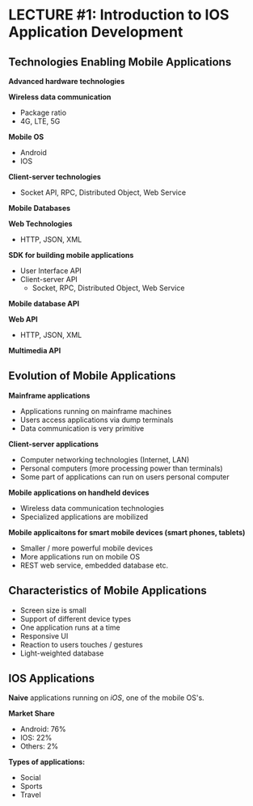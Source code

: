# LECTURE #1: Introduction to IOS Application Development

## Technologies Enabling Mobile Applications

**Advanced hardware technologies**

**Wireless data communication**

-   Package ratio
-   4G, LTE, 5G

**Mobile OS**

-   Android
-   IOS

**Client-server technologies**

-   Socket API, RPC, Distributed Object, Web Service

**Mobile Databases**

**Web Technologies**

-   HTTP, JSON, XML

**SDK for building mobile applications**

-   User Interface API
-   Client-server API
    -   Socket, RPC, Distributed Object, Web Service

**Mobile database API**

**Web API**

-   HTTP, JSON, XML

**Multimedia API**

## Evolution of Mobile Applications

**Mainframe applications**

-   Applications running on mainframe machines
-   Users access applications via dump terminals
-   Data communication is very primitive

**Client-server applications**

-   Computer networking technologies (Internet, LAN)
-   Personal computers (more processing power than terminals)
-   Some part of applications can run on users personal computer

**Mobile applications on handheld devices**

-   Wireless data communication technologies
-   Specialized applications are mobilized

**Mobile applicaitons for smart mobile devices (smart phones, tablets)**

-   Smaller / more powerful mobile devices
-   More applications run on mobile OS
-   REST web service, embedded database etc.

## Characteristics of Mobile Applications

-   Screen size is small
-   Support of different device types
-   One application runs at a time
-   Responsive UI
-   Reaction to users touches / gestures
-   Light-weighted database

## IOS Applications

**Naive** applications running on _iOS_, one of the mobile OS's.

**Market Share**

-   Android: 76%
-   IOS: 22%
-   Others: 2%

**Types of applications:**

-   Social
-   Sports
-   Travel
